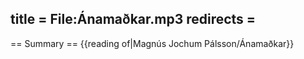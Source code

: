title = File:Ánamaðkar.mp3
redirects =
---

== Summary ==
{{reading of|Magnús Jochum Pálsson/Ánamaðkar}}